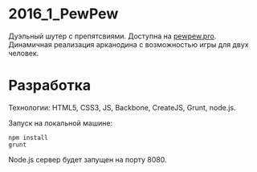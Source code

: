 # 2016_1_PewPew
Дуэльный шутер с препятсвиями. Доступна на [pewpew.pro](http://pewpew.pro).
Динамичная реализация арканодина с возможностью игры для двух человек.

# Разработка
Технологии: HTML5, CSS3, JS, Backbone, CreateJS, Grunt, node.js.

Запуск на локальной машине:
```shell
npm install
grunt
```

Node.js сервер будет запущен на порту 8080.

